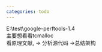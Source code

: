 ```yaml
---
categories: todo
---
```

E:\test\google-perftools-1.4<br />主要想看看tcmalloc<br />看原理文献, -&gt; 分析源代码 -&gt;总结架构
